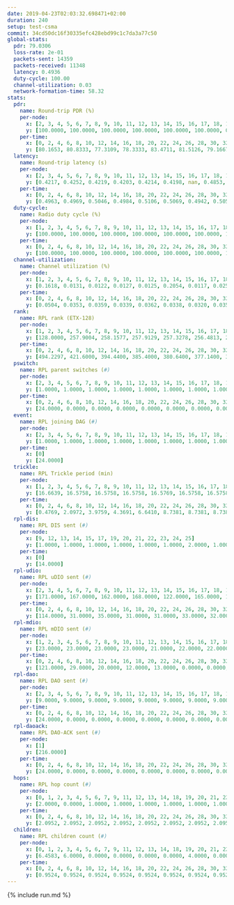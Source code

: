 ```yaml
---
date: 2019-04-23T02:03:32.698471+02:00
duration: 240
setup: test-csma
commit: 34cd50dc16f30335efc428ebd99c1c7da3a77c50
global-stats:
  pdr: 79.0306
  loss-rate: 2e-01
  packets-sent: 14359
  packets-received: 11348
  latency: 0.4936
  duty-cycle: 100.00
  channel-utilization: 0.03
  network-formation-time: 58.32
stats:
  pdr:
    name: Round-trip PDR (%)
    per-node:
      x: [2, 3, 4, 5, 6, 7, 8, 9, 10, 11, 12, 13, 14, 15, 16, 17, 18, 19, 20, 21, 22, 23, 24, 25]
      y: [100.0000, 100.0000, 100.0000, 100.0000, 100.0000, 100.0000, 0.0000, 100.0000, 0.0000, 100.0000, 100.0000, 100.0000, 100.0000, 0.0000, 0.0000, 0.0000, 100.0000, 100.0000, 100.0000, 100.0000, 100.0000, 100.0000, 100.0000, 100.0000]
    per-time:
      x: [0, 2, 4, 6, 8, 10, 12, 14, 16, 18, 20, 22, 24, 26, 28, 30, 32, 34, 36, 38, 40, 42, 44, 46, 48, 50, 52, 54, 56, 58, 60, 62, 64, 66, 68, 70, 72, 74, 76, 78, 80, 82, 84, 86, 88, 90, 92, 94, 96, 98, 100, 102, 104, 106, 108, 110, 112, 114, 116, 118, 120, 122, 124, 126, 128, 130, 132, 134, 136, 138, 140, 142, 144, 146, 148, 150, 152, 154, 156, 158, 160, 162, 164, 166, 168, 170, 172, 174, 176, 178, 180, 182, 184, 186, 188, 190, 192, 194, 196, 198, 200, 202, 204, 206, 208, 210, 212, 214, 216, 218, 220, 222, 224, 226, 228, 230, 232, 234, 236, 238, 240]
      y: [80.1653, 80.8333, 77.3109, 78.3333, 83.4711, 81.5126, 79.1667, 77.6860, 77.3109, 80.8333, 72.5000, 79.1667, 76.8595, 80.8333, 85.0000, 75.6303, 80.0000, 77.5000, 80.9917, 76.4706, 80.8333, 80.8333, 74.1667, 77.5000, 76.6667, 75.0000, 71.0744, 81.6667, 75.8333, 81.6667, 77.5000, 82.5000, 81.6667, 81.6667, 75.0000, 76.6667, 76.6667, 79.1667, 76.6667, 80.0000, 82.5000, 80.8333, 81.6667, 77.5000, 82.5000, 76.6667, 80.0000, 77.5000, 75.0000, 86.6667, 80.8333, 84.1667, 80.8333, 82.5000, 81.6667, 80.0000, 82.5000, 77.5000, 80.8333, 80.0000, 82.5000, 76.6667, 80.8333, 80.8333, 79.1667, 83.3333, 80.0000, 75.8333, 77.5000, 84.1667, 71.6667, 79.1667, 71.6667, 85.0000, 77.5000, 89.1667, 80.8333, 71.6667, 78.3333, 81.6667, 80.0000, 78.3333, 70.8333, 79.1667, 77.5000, 76.6667, 84.1667, 90.8333, 78.3333, 79.1667, 77.5000, 76.6667, 78.3333, 79.1667, 80.8333, 80.0000, 84.1667, 81.6667, 80.8333, 80.0000, 77.5000, 75.8333, 75.0000, 79.1667, 76.6667, 78.3333, 75.0000, 73.3333, 78.3333, 77.5000, 75.0000, 76.6667, 79.1667, 74.1667, 77.5000, 76.6667, 82.5000, 84.1667, 73.3333, 80.7692, null]
  latency:
    name: Round-trip latency (s)
    per-node:
      x: [2, 3, 4, 5, 6, 7, 8, 9, 10, 11, 12, 13, 14, 15, 16, 17, 18, 19, 20, 21, 22, 23, 24, 25]
      y: [0.4217, 0.4252, 0.4219, 0.4203, 0.4214, 0.4198, nan, 0.4853, nan, 0.4894, 0.4900, 0.4903, 0.4885, nan, nan, nan, 0.4916, 0.5580, 0.5610, 0.5566, 0.5606, 0.5614, 0.5603, 0.5576]
    per-time:
      x: [0, 2, 4, 6, 8, 10, 12, 14, 16, 18, 20, 22, 24, 26, 28, 30, 32, 34, 36, 38, 40, 42, 44, 46, 48, 50, 52, 54, 56, 58, 60, 62, 64, 66, 68, 70, 72, 74, 76, 78, 80, 82, 84, 86, 88, 90, 92, 94, 96, 98, 100, 102, 104, 106, 108, 110, 112, 114, 116, 118, 120, 122, 124, 126, 128, 130, 132, 134, 136, 138, 140, 142, 144, 146, 148, 150, 152, 154, 156, 158, 160, 162, 164, 166, 168, 170, 172, 174, 176, 178, 180, 182, 184, 186, 188, 190, 192, 194, 196, 198, 200, 202, 204, 206, 208, 210, 212, 214, 216, 218, 220, 222, 224, 226, 228, 230, 232, 234, 236, 238, 240]
      y: [0.4963, 0.4969, 0.5046, 0.4984, 0.5106, 0.5069, 0.4942, 0.5055, 0.5115, 0.5057, 0.5123, 0.5034, 0.4941, 0.5098, 0.5080, 0.5098, 0.5053, 0.4978, 0.5105, 0.4994, 0.5035, 0.5135, 0.4965, 0.4989, 0.4958, 0.5061, 0.5003, 0.4886, 0.4939, 0.4991, 0.4861, 0.4921, 0.4894, 0.4878, 0.4932, 0.5015, 0.4882, 0.4954, 0.5078, 0.5112, 0.4925, 0.5008, 0.4991, 0.4879, 0.4921, 0.4846, 0.4914, 0.4996, 0.4876, 0.4992, 0.5021, 0.4965, 0.5005, 0.4894, 0.5044, 0.5004, 0.4860, 0.4950, 0.5047, 0.4897, 0.4981, 0.4934, 0.4982, 0.4927, 0.4992, 0.4849, 0.4986, 0.4807, 0.4787, 0.4829, 0.4826, 0.4931, 0.4779, 0.4896, 0.4962, 0.4878, 0.4861, 0.4874, 0.4940, 0.4851, 0.4909, 0.4944, 0.4811, 0.4910, 0.4873, 0.4863, 0.4853, 0.4883, 0.4921, 0.4911, 0.4903, 0.4900, 0.4899, 0.4989, 0.4862, 0.4811, 0.4923, 0.4918, 0.4882, 0.4958, 0.4916, 0.4774, 0.4988, 0.4796, 0.4874, 0.4792, 0.4745, 0.4865, 0.4847, 0.4897, 0.4850, 0.4748, 0.4815, 0.4793, 0.4812, 0.4922, 0.4907, 0.5037, 0.4769, 0.4963, null]
  duty-cycle:
    name: Radio duty cycle (%)
    per-node:
      x: [1, 2, 3, 4, 5, 6, 7, 8, 9, 10, 11, 12, 13, 14, 15, 16, 17, 18, 19, 20, 21, 22, 23, 24, 25]
      y: [100.0000, 100.0000, 100.0000, 100.0000, 100.0000, 100.0000, 100.0000, 100.0000, 100.0000, 100.0000, 100.0000, 100.0000, 100.0000, 100.0000, 100.0000, 100.0000, 100.0000, 100.0000, 100.0000, 100.0000, 100.0000, 100.0000, 100.0000, 100.0000, 100.0000]
    per-time:
      x: [0, 2, 4, 6, 8, 10, 12, 14, 16, 18, 20, 22, 24, 26, 28, 30, 32, 34, 36, 38, 40, 42, 44, 46, 48, 50, 52, 54, 56, 58, 60, 62, 64, 66, 68, 70, 72, 74, 76, 78, 80, 82, 84, 86, 88, 90, 92, 94, 96, 98, 100, 102, 104, 106, 108, 110, 112, 114, 116, 118, 120, 122, 124, 126, 128, 130, 132, 134, 136, 138, 140, 142, 144, 146, 148, 150, 152, 154, 156, 158, 160, 162, 164, 166, 168, 170, 172, 174, 176, 178, 180, 182, 184, 186, 188, 190, 192, 194, 196, 198, 200, 202, 204, 206, 208, 210, 212, 214, 216, 218, 220, 222, 224, 226, 228, 230, 232, 234, 236, 238]
      y: [100.0000, 100.0000, 100.0000, 100.0000, 100.0000, 100.0000, 100.0000, 100.0000, 100.0000, 100.0000, 100.0000, 100.0000, 100.0000, 100.0000, 100.0000, 100.0000, 100.0000, 100.0000, 100.0000, 100.0000, 100.0000, 100.0000, 100.0000, 100.0000, 100.0000, 100.0000, 100.0000, 100.0000, 100.0000, 100.0000, 100.0000, 100.0000, 100.0000, 100.0000, 100.0000, 100.0000, 100.0000, 100.0000, 100.0000, 100.0000, 100.0000, 100.0000, 100.0000, 100.0000, 100.0000, 100.0000, 100.0000, 100.0000, 100.0000, 100.0000, 100.0000, 100.0000, 100.0000, 100.0000, 100.0000, 100.0000, 100.0000, 100.0000, 100.0000, 100.0000, 100.0000, 100.0000, 100.0000, 100.0000, 100.0000, 100.0000, 100.0000, 100.0000, 100.0000, 100.0000, 100.0000, 100.0000, 100.0000, 100.0000, 100.0000, 100.0000, 100.0000, 100.0000, 100.0000, 100.0000, 100.0000, 100.0000, 100.0000, 100.0000, 100.0000, 100.0000, 100.0000, 100.0000, 100.0000, 100.0000, 100.0000, 100.0000, 100.0000, 100.0000, 100.0000, 100.0000, 100.0000, 100.0000, 100.0000, 100.0000, 100.0000, 100.0000, 100.0000, 100.0000, 100.0000, 100.0000, 100.0000, 100.0000, 100.0000, 100.0000, 100.0000, 100.0000, 100.0000, 100.0000, 100.0000, 100.0000, 100.0000, 100.0000, 100.0000, 100.0000]
  channel-utilization:
    name: Channel utilization (%)
    per-node:
      x: [1, 2, 3, 4, 5, 6, 7, 8, 9, 10, 11, 12, 13, 14, 15, 16, 17, 18, 19, 20, 21, 22, 23, 24, 25]
      y: [0.1618, 0.0131, 0.0122, 0.0127, 0.0125, 0.2054, 0.0117, 0.0251, 0.0142, 0.0422, 0.0137, 0.0146, 0.0316, 0.0135, 0.0456, 0.0355, 0.0056, 0.0687, 0.0138, 0.0135, 0.0141, 0.0135, 0.0145, 0.0138, 0.0137]
    per-time:
      x: [0, 2, 4, 6, 8, 10, 12, 14, 16, 18, 20, 22, 24, 26, 28, 30, 32, 34, 36, 38, 40, 42, 44, 46, 48, 50, 52, 54, 56, 58, 60, 62, 64, 66, 68, 70, 72, 74, 76, 78, 80, 82, 84, 86, 88, 90, 92, 94, 96, 98, 100, 102, 104, 106, 108, 110, 112, 114, 116, 118, 120, 122, 124, 126, 128, 130, 132, 134, 136, 138, 140, 142, 144, 146, 148, 150, 152, 154, 156, 158, 160, 162, 164, 166, 168, 170, 172, 174, 176, 178, 180, 182, 184, 186, 188, 190, 192, 194, 196, 198, 200, 202, 204, 206, 208, 210, 212, 214, 216, 218, 220, 222, 224, 226, 228, 230, 232, 234, 236, 238]
      y: [0.0504, 0.0353, 0.0359, 0.0339, 0.0362, 0.0338, 0.0320, 0.0353, 0.0346, 0.0326, 0.0345, 0.0313, 0.0311, 0.0317, 0.0444, 0.0354, 0.0324, 0.0322, 0.0333, 0.0361, 0.0310, 0.0314, 0.0356, 0.0312, 0.0309, 0.0315, 0.0325, 0.0313, 0.0358, 0.0366, 0.0307, 0.0341, 0.0327, 0.0334, 0.0342, 0.0313, 0.0309, 0.0322, 0.0297, 0.0365, 0.0335, 0.0360, 0.0369, 0.0394, 0.0318, 0.0322, 0.0283, 0.0337, 0.0316, 0.0342, 0.0337, 0.0366, 0.0371, 0.0299, 0.0349, 0.0343, 0.0340, 0.0399, 0.0345, 0.0346, 0.0335, 0.0334, 0.0302, 0.0343, 0.0325, 0.0332, 0.0336, 0.0361, 0.0277, 0.0337, 0.0303, 0.0411, 0.0309, 0.0314, 0.0331, 0.0366, 0.0369, 0.0315, 0.0306, 0.0326, 0.0323, 0.0332, 0.0308, 0.0323, 0.0312, 0.0393, 0.0337, 0.0365, 0.0331, 0.0321, 0.0309, 0.0325, 0.0312, 0.0330, 0.0331, 0.0324, 0.0305, 0.0367, 0.0343, 0.0343, 0.0369, 0.0311, 0.0289, 0.0331, 0.0290, 0.0314, 0.0301, 0.0300, 0.0310, 0.0319, 0.0320, 0.0308, 0.0321, 0.0318, 0.0359, 0.0331, 0.0312, 0.0371, 0.0339, 0.0340]
  rank:
    name: RPL rank (ETX-128)
    per-node:
      x: [1, 2, 3, 4, 5, 6, 7, 8, 9, 10, 11, 12, 13, 14, 15, 16, 17, 18, 19, 20, 21, 22, 23, 24, 25]
      y: [128.0000, 257.9004, 258.1577, 257.9129, 257.3278, 256.4813, 258.1245, 257.7178, 386.4357, 257.1867, 386.5892, 385.8548, 386.4066, 386.2365, 385.8963, 385.7593, 401.2407, 385.9627, 514.4149, 519.3512, 522.0996, 515.7510, 522.6653, 517.9129, 517.5685]
    per-time:
      x: [0, 2, 4, 6, 8, 10, 12, 14, 16, 18, 20, 22, 24, 26, 28, 30, 32, 34, 36, 38, 40, 42, 44, 46, 48, 50, 52, 54, 56, 58, 60, 62, 64, 66, 68, 70, 72, 74, 76, 78, 80, 82, 84, 86, 88, 90, 92, 94, 96, 98, 100, 102, 104, 106, 108, 110, 112, 114, 116, 118, 120, 122, 124, 126, 128, 130, 132, 134, 136, 138, 140, 142, 144, 146, 148, 150, 152, 154, 156, 158, 160, 162, 164, 166, 168, 170, 172, 174, 176, 178, 180, 182, 184, 186, 188, 190, 192, 194, 196, 198, 200, 202, 204, 206, 208, 210, 212, 214, 216, 218, 220, 222, 224, 226, 228, 230, 232, 234, 236, 238]
      y: [494.2297, 421.6000, 394.4400, 385.4000, 380.6400, 377.1400, 376.8200, 375.4600, 374.2600, 372.4600, 372.2000, 371.9000, 371.8600, 371.5000, 371.8600, 371.4400, 372.3800, 372.3600, 371.4200, 371.6200, 371.7600, 372.0800, 372.0800, 370.6200, 370.6800, 371.2400, 370.4800, 370.2600, 370.3200, 370.0000, 369.9000, 369.5600, 370.5200, 370.4200, 370.4800, 369.8800, 370.0800, 370.1000, 369.9200, 370.2800, 369.7200, 369.7200, 369.7800, 369.5600, 369.4400, 369.0200, 368.9400, 369.0800, 369.4600, 369.1800, 369.2200, 369.4000, 369.5400, 369.0200, 370.0600, 371.9412, 370.5800, 369.5600, 369.3600, 369.9200, 369.7600, 369.3200, 369.2400, 368.7200, 368.6400, 368.8800, 369.5200, 369.4000, 369.4400, 369.6800, 369.1400, 369.1000, 368.7000, 368.6400, 368.9800, 368.7200, 368.6400, 368.6400, 368.6400, 368.8400, 369.3800, 369.6200, 369.2600, 368.9800, 368.8600, 368.8800, 369.0800, 369.5000, 370.0400, 369.1600, 369.7400, 369.7200, 369.5400, 369.8000, 369.3000, 369.1400, 370.6000, 371.2400, 370.8000, 370.3000, 370.7800, 370.2800, 369.6400, 369.0000, 368.9600, 369.7400, 369.2400, 371.6471, 368.8000, 368.7600, 368.6400, 368.6400, 369.0000, 369.7200, 369.0400, 369.2800, 369.0600, 369.2400, 369.2200, 368.9200]
  pswitch:
    name: RPL parent switches (#)
    per-node:
      x: [2, 3, 4, 5, 6, 7, 8, 9, 10, 11, 12, 13, 14, 15, 16, 17, 18, 19, 20, 21, 22, 23, 24, 25]
      y: [1.0000, 1.0000, 1.0000, 1.0000, 1.0000, 1.0000, 1.0000, 1.0000, 1.0000, 1.0000, 1.0000, 1.0000, 1.0000, 1.0000, 1.0000, 1.0000, 1.0000, 1.0000, 2.0000, 1.0000, 1.0000, 2.0000, 1.0000, 1.0000]
    per-time:
      x: [0, 2, 4, 6, 8, 10, 12, 14, 16, 18, 20, 22, 24, 26, 28, 30, 32, 34, 36, 38, 40, 42, 44, 46, 48, 50, 52, 54, 56, 58, 60, 62, 64, 66, 68, 70, 72, 74, 76, 78, 80, 82, 84, 86, 88, 90, 92, 94, 96, 98, 100, 102, 104, 106, 108, 110, 112, 114, 116, 118, 120, 122, 124, 126, 128, 130, 132, 134, 136, 138, 140, 142, 144, 146, 148, 150, 152, 154, 156, 158, 160, 162, 164, 166, 168, 170, 172, 174, 176, 178, 180, 182, 184, 186, 188, 190, 192, 194, 196, 198, 200, 202, 204, 206, 208, 210, 212, 214]
      y: [24.0000, 0.0000, 0.0000, 0.0000, 0.0000, 0.0000, 0.0000, 0.0000, 0.0000, 0.0000, 0.0000, 0.0000, 0.0000, 0.0000, 0.0000, 0.0000, 0.0000, 0.0000, 0.0000, 0.0000, 0.0000, 0.0000, 0.0000, 0.0000, 0.0000, 0.0000, 0.0000, 0.0000, 0.0000, 0.0000, 0.0000, 0.0000, 0.0000, 0.0000, 0.0000, 0.0000, 0.0000, 0.0000, 0.0000, 0.0000, 0.0000, 0.0000, 0.0000, 0.0000, 0.0000, 0.0000, 0.0000, 0.0000, 0.0000, 0.0000, 0.0000, 0.0000, 0.0000, 0.0000, 0.0000, 1.0000, 0.0000, 0.0000, 0.0000, 0.0000, 0.0000, 0.0000, 0.0000, 0.0000, 0.0000, 0.0000, 0.0000, 0.0000, 0.0000, 0.0000, 0.0000, 0.0000, 0.0000, 0.0000, 0.0000, 0.0000, 0.0000, 0.0000, 0.0000, 0.0000, 0.0000, 0.0000, 0.0000, 0.0000, 0.0000, 0.0000, 0.0000, 0.0000, 0.0000, 0.0000, 0.0000, 0.0000, 0.0000, 0.0000, 0.0000, 0.0000, 0.0000, 0.0000, 0.0000, 0.0000, 0.0000, 0.0000, 0.0000, 0.0000, 0.0000, 0.0000, 0.0000, 1.0000]
  event:
    name: RPL joining DAG (#)
    per-node:
      x: [2, 3, 4, 5, 6, 7, 8, 9, 10, 11, 12, 13, 14, 15, 16, 17, 18, 19, 20, 21, 22, 23, 24, 25]
      y: [1.0000, 1.0000, 1.0000, 1.0000, 1.0000, 1.0000, 1.0000, 1.0000, 1.0000, 1.0000, 1.0000, 1.0000, 1.0000, 1.0000, 1.0000, 1.0000, 1.0000, 1.0000, 1.0000, 1.0000, 1.0000, 1.0000, 1.0000, 1.0000]
    per-time:
      x: [0]
      y: [24.0000]
  trickle:
    name: RPL Trickle period (min)
    per-node:
      x: [1, 2, 3, 4, 5, 6, 7, 8, 9, 10, 11, 12, 13, 14, 15, 16, 17, 18, 19, 20, 21, 22, 23, 24, 25]
      y: [16.6639, 16.5758, 16.5758, 16.5758, 16.5769, 16.5758, 16.5758, 16.5758, 16.5395, 16.5758, 16.5395, 16.5395, 16.5395, 16.5395, 16.5395, 16.5304, 16.5395, 16.5304, 16.5253, 16.5293, 16.5299, 16.5299, 16.5338, 16.5251, 16.5253]
    per-time:
      x: [0, 2, 4, 6, 8, 10, 12, 14, 16, 18, 20, 22, 24, 26, 28, 30, 32, 34, 36, 38, 40, 42, 44, 46, 48, 50, 52, 54, 56, 58, 60, 62, 64, 66, 68, 70, 72, 74, 76, 78, 80, 82, 84, 86, 88, 90, 92, 94, 96, 98, 100, 102, 104, 106, 108, 110, 112, 114, 116, 118, 120, 122, 124, 126, 128, 130, 132, 134, 136, 138, 140, 142, 144, 146, 148, 150, 152, 154, 156, 158, 160, 162, 164, 166, 168, 170, 172, 174, 176, 178, 180, 182, 184, 186, 188, 190, 192, 194, 196, 198, 200, 202, 204, 206, 208, 210, 212, 214, 216, 218, 220, 222, 224, 226, 228, 230, 232, 234, 236, 238]
      y: [0.4769, 2.0972, 3.9759, 4.3691, 6.6410, 8.7381, 8.7381, 8.7381, 10.3110, 17.4763, 17.4763, 17.4763, 17.4763, 17.4763, 17.4763, 17.4763, 17.4763, 17.4763, 17.4763, 17.4763, 17.4763, 17.4763, 17.4763, 17.4763, 17.4763, 17.4763, 17.4763, 17.4763, 17.4763, 17.4763, 17.4763, 17.4763, 17.4763, 17.4763, 17.4763, 17.4763, 17.4763, 17.4763, 17.4763, 17.4763, 17.4763, 17.4763, 17.4763, 17.4763, 17.4763, 17.4763, 17.4763, 17.4763, 17.4763, 17.4763, 17.4763, 17.4763, 17.4763, 17.4763, 17.4763, 17.4763, 17.4763, 17.4763, 17.4763, 17.4763, 17.4763, 17.4763, 17.4763, 17.4763, 17.4763, 17.4763, 17.4763, 17.4763, 17.4763, 17.4763, 17.4763, 17.4763, 17.4763, 17.4763, 17.4763, 17.4763, 17.4763, 17.4763, 17.4763, 17.4763, 17.4763, 17.4763, 17.4763, 17.4763, 17.4763, 17.4763, 17.4763, 17.4763, 17.4763, 17.4763, 17.4763, 17.4763, 17.4763, 17.4763, 17.4763, 17.4763, 17.4763, 17.4763, 17.4763, 17.4763, 17.4763, 17.4763, 17.4763, 17.4763, 17.4763, 17.4763, 17.4763, 17.4763, 17.4763, 17.4763, 17.4763, 17.4763, 17.4763, 17.4763, 17.4763, 17.4763, 17.4763, 17.4763, 17.4763, 17.4763]
  rpl-dis:
    name: RPL DIS sent (#)
    per-node:
      x: [9, 12, 13, 14, 15, 17, 19, 20, 21, 22, 23, 24, 25]
      y: [1.0000, 1.0000, 1.0000, 1.0000, 1.0000, 1.0000, 2.0000, 1.0000, 1.0000, 1.0000, 1.0000, 1.0000, 1.0000]
    per-time:
      x: [0]
      y: [14.0000]
  rpl-udio:
    name: RPL uDIO sent (#)
    per-node:
      x: [2, 3, 4, 5, 6, 7, 8, 9, 10, 11, 12, 13, 14, 15, 16, 17, 18, 19, 20, 21, 22, 23, 24, 25]
      y: [171.0000, 167.0000, 162.0000, 168.0000, 122.0000, 165.0000, 171.0000, 166.0000, 163.0000, 171.0000, 166.0000, 166.0000, 167.0000, 158.0000, 166.0000, 186.0000, 164.0000, 170.0000, 162.0000, 164.0000, 173.0000, 172.0000, 163.0000, 167.0000]
    per-time:
      x: [0, 2, 4, 6, 8, 10, 12, 14, 16, 18, 20, 22, 24, 26, 28, 30, 32, 34, 36, 38, 40, 42, 44, 46, 48, 50, 52, 54, 56, 58, 60, 62, 64, 66, 68, 70, 72, 74, 76, 78, 80, 82, 84, 86, 88, 90, 92, 94, 96, 98, 100, 102, 104, 106, 108, 110, 112, 114, 116, 118, 120, 122, 124, 126, 128, 130, 132, 134, 136, 138, 140, 142, 144, 146, 148, 150, 152, 154, 156, 158, 160, 162, 164, 166, 168, 170, 172, 174, 176, 178, 180, 182, 184, 186, 188, 190, 192, 194, 196, 198, 200, 202, 204, 206, 208, 210, 212, 214, 216, 218, 220, 222, 224, 226, 228, 230, 232, 234, 236, 238, 240]
      y: [114.0000, 31.0000, 35.0000, 31.0000, 31.0000, 33.0000, 32.0000, 30.0000, 33.0000, 33.0000, 29.0000, 35.0000, 31.0000, 28.0000, 28.0000, 34.0000, 35.0000, 35.0000, 30.0000, 34.0000, 33.0000, 33.0000, 32.0000, 30.0000, 29.0000, 32.0000, 35.0000, 34.0000, 31.0000, 28.0000, 34.0000, 32.0000, 32.0000, 32.0000, 31.0000, 31.0000, 33.0000, 35.0000, 34.0000, 29.0000, 32.0000, 32.0000, 34.0000, 30.0000, 31.0000, 34.0000, 33.0000, 34.0000, 30.0000, 30.0000, 34.0000, 38.0000, 33.0000, 28.0000, 31.0000, 31.0000, 34.0000, 28.0000, 30.0000, 30.0000, 36.0000, 36.0000, 33.0000, 33.0000, 28.0000, 32.0000, 33.0000, 37.0000, 32.0000, 31.0000, 37.0000, 31.0000, 32.0000, 33.0000, 27.0000, 34.0000, 35.0000, 30.0000, 32.0000, 33.0000, 30.0000, 40.0000, 32.0000, 35.0000, 34.0000, 34.0000, 29.0000, 37.0000, 28.0000, 36.0000, 34.0000, 31.0000, 35.0000, 28.0000, 33.0000, 33.0000, 31.0000, 34.0000, 31.0000, 35.0000, 32.0000, 31.0000, 30.0000, 32.0000, 38.0000, 29.0000, 35.0000, 31.0000, 32.0000, 30.0000, 30.0000, 33.0000, 34.0000, 29.0000, 34.0000, 33.0000, 30.0000, 36.0000, 33.0000, 36.0000, 8.0000]
  rpl-mdio:
    name: RPL mDIO sent (#)
    per-node:
      x: [1, 2, 3, 4, 5, 6, 7, 8, 9, 10, 11, 12, 13, 14, 15, 16, 17, 18, 19, 20, 21, 22, 23, 24, 25]
      y: [23.0000, 23.0000, 23.0000, 23.0000, 21.0000, 22.0000, 22.0000, 22.0000, 21.0000, 21.0000, 21.0000, 20.0000, 20.0000, 22.0000, 22.0000, 22.0000, 22.0000, 21.0000, 21.0000, 21.0000, 21.0000, 21.0000, 20.0000, 20.0000, 20.0000]
    per-time:
      x: [0, 2, 4, 6, 8, 10, 12, 14, 16, 18, 20, 22, 24, 26, 28, 30, 32, 34, 36, 38, 40, 42, 44, 46, 48, 50, 52, 54, 56, 58, 60, 62, 64, 66, 68, 70, 72, 74, 76, 78, 80, 82, 84, 86, 88, 90, 92, 94, 96, 98, 100, 102, 104, 106, 108, 110, 112, 114, 116, 118, 120, 122, 124, 126, 128, 130, 132, 134, 136, 138, 140, 142, 144, 146, 148, 150, 152, 154, 156, 158, 160, 162, 164, 166, 168, 170, 172, 174, 176, 178, 180, 182, 184, 186, 188, 190, 192, 194, 196, 198, 200, 202, 204, 206, 208, 210, 212, 214, 216, 218, 220, 222, 224, 226, 228, 230, 232, 234, 236, 238, 240]
      y: [121.0000, 29.0000, 20.0000, 12.0000, 13.0000, 0.0000, 0.0000, 12.0000, 13.0000, 0.0000, 0.0000, 0.0000, 0.0000, 4.0000, 6.0000, 7.0000, 6.0000, 2.0000, 0.0000, 0.0000, 0.0000, 1.0000, 3.0000, 6.0000, 9.0000, 4.0000, 2.0000, 0.0000, 0.0000, 0.0000, 2.0000, 1.0000, 8.0000, 4.0000, 8.0000, 2.0000, 0.0000, 0.0000, 0.0000, 3.0000, 4.0000, 6.0000, 5.0000, 7.0000, 0.0000, 0.0000, 0.0000, 0.0000, 5.0000, 8.0000, 6.0000, 4.0000, 2.0000, 0.0000, 0.0000, 0.0000, 0.0000, 5.0000, 7.0000, 4.0000, 7.0000, 2.0000, 0.0000, 0.0000, 0.0000, 5.0000, 4.0000, 8.0000, 4.0000, 4.0000, 0.0000, 0.0000, 0.0000, 0.0000, 1.0000, 6.0000, 8.0000, 5.0000, 5.0000, 0.0000, 0.0000, 0.0000, 0.0000, 5.0000, 4.0000, 5.0000, 6.0000, 5.0000, 0.0000, 0.0000, 0.0000, 0.0000, 7.0000, 8.0000, 6.0000, 2.0000, 2.0000, 0.0000, 0.0000, 0.0000, 0.0000, 6.0000, 5.0000, 8.0000, 6.0000, 0.0000, 0.0000, 0.0000, 0.0000, 1.0000, 4.0000, 9.0000, 5.0000, 6.0000, 0.0000, 0.0000, 0.0000, 0.0000, 5.0000, 8.0000, 2.0000]
  rpl-dao:
    name: RPL DAO sent (#)
    per-node:
      x: [2, 3, 4, 5, 6, 7, 8, 9, 10, 11, 12, 13, 14, 15, 16, 17, 18, 19, 20, 21, 22, 23, 24, 25]
      y: [9.0000, 9.0000, 9.0000, 9.0000, 9.0000, 9.0000, 9.0000, 9.0000, 9.0000, 9.0000, 9.0000, 9.0000, 9.0000, 9.0000, 9.0000, 9.0000, 9.0000, 9.0000, 9.0000, 9.0000, 9.0000, 9.0000, 9.0000, 9.0000]
    per-time:
      x: [0, 2, 4, 6, 8, 10, 12, 14, 16, 18, 20, 22, 24, 26, 28, 30, 32, 34, 36, 38, 40, 42, 44, 46, 48, 50, 52, 54, 56, 58, 60, 62, 64, 66, 68, 70, 72, 74, 76, 78, 80, 82, 84, 86, 88, 90, 92, 94, 96, 98, 100, 102, 104, 106, 108, 110, 112, 114, 116, 118, 120, 122, 124, 126, 128, 130, 132, 134, 136, 138, 140, 142, 144, 146, 148, 150, 152, 154, 156, 158, 160, 162, 164, 166, 168, 170, 172, 174, 176, 178, 180, 182, 184, 186, 188, 190, 192, 194, 196, 198, 200, 202, 204, 206, 208, 210, 212, 214, 216, 218, 220, 222, 224, 226, 228]
      y: [24.0000, 0.0000, 0.0000, 0.0000, 0.0000, 0.0000, 0.0000, 0.0000, 0.0000, 0.0000, 0.0000, 0.0000, 0.0000, 0.0000, 24.0000, 0.0000, 0.0000, 0.0000, 0.0000, 0.0000, 0.0000, 0.0000, 0.0000, 0.0000, 0.0000, 0.0000, 0.0000, 0.0000, 22.0000, 2.0000, 0.0000, 0.0000, 0.0000, 0.0000, 0.0000, 0.0000, 0.0000, 0.0000, 0.0000, 0.0000, 0.0000, 0.0000, 13.0000, 11.0000, 0.0000, 0.0000, 0.0000, 0.0000, 0.0000, 0.0000, 0.0000, 0.0000, 0.0000, 0.0000, 0.0000, 1.0000, 3.0000, 20.0000, 0.0000, 0.0000, 0.0000, 0.0000, 0.0000, 0.0000, 0.0000, 0.0000, 0.0000, 0.0000, 0.0000, 1.0000, 0.0000, 22.0000, 1.0000, 0.0000, 0.0000, 0.0000, 0.0000, 0.0000, 0.0000, 0.0000, 0.0000, 0.0000, 0.0000, 1.0000, 0.0000, 19.0000, 4.0000, 0.0000, 0.0000, 0.0000, 0.0000, 0.0000, 0.0000, 0.0000, 0.0000, 0.0000, 0.0000, 1.0000, 0.0000, 7.0000, 16.0000, 0.0000, 0.0000, 0.0000, 0.0000, 0.0000, 0.0000, 1.0000, 0.0000, 0.0000, 0.0000, 0.0000, 1.0000, 3.0000, 19.0000]
  rpl-daoack:
    name: RPL DAO-ACK sent (#)
    per-node:
      x: [1]
      y: [216.0000]
    per-time:
      x: [0, 2, 4, 6, 8, 10, 12, 14, 16, 18, 20, 22, 24, 26, 28, 30, 32, 34, 36, 38, 40, 42, 44, 46, 48, 50, 52, 54, 56, 58, 60, 62, 64, 66, 68, 70, 72, 74, 76, 78, 80, 82, 84, 86, 88, 90, 92, 94, 96, 98, 100, 102, 104, 106, 108, 110, 112, 114, 116, 118, 120, 122, 124, 126, 128, 130, 132, 134, 136, 138, 140, 142, 144, 146, 148, 150, 152, 154, 156, 158, 160, 162, 164, 166, 168, 170, 172, 174, 176, 178, 180, 182, 184, 186, 188, 190, 192, 194, 196, 198, 200, 202, 204, 206, 208, 210, 212, 214, 216, 218, 220, 222, 224, 226, 228]
      y: [24.0000, 0.0000, 0.0000, 0.0000, 0.0000, 0.0000, 0.0000, 0.0000, 0.0000, 0.0000, 0.0000, 0.0000, 0.0000, 0.0000, 24.0000, 0.0000, 0.0000, 0.0000, 0.0000, 0.0000, 0.0000, 0.0000, 0.0000, 0.0000, 0.0000, 0.0000, 0.0000, 0.0000, 22.0000, 2.0000, 0.0000, 0.0000, 0.0000, 0.0000, 0.0000, 0.0000, 0.0000, 0.0000, 0.0000, 0.0000, 0.0000, 0.0000, 13.0000, 11.0000, 0.0000, 0.0000, 0.0000, 0.0000, 0.0000, 0.0000, 0.0000, 0.0000, 0.0000, 0.0000, 0.0000, 1.0000, 3.0000, 20.0000, 0.0000, 0.0000, 0.0000, 0.0000, 0.0000, 0.0000, 0.0000, 0.0000, 0.0000, 0.0000, 0.0000, 1.0000, 0.0000, 22.0000, 1.0000, 0.0000, 0.0000, 0.0000, 0.0000, 0.0000, 0.0000, 0.0000, 0.0000, 0.0000, 0.0000, 1.0000, 0.0000, 19.0000, 4.0000, 0.0000, 0.0000, 0.0000, 0.0000, 0.0000, 0.0000, 0.0000, 0.0000, 0.0000, 0.0000, 1.0000, 0.0000, 7.0000, 16.0000, 0.0000, 0.0000, 0.0000, 0.0000, 0.0000, 0.0000, 1.0000, 0.0000, 0.0000, 0.0000, 0.0000, 1.0000, 3.0000, 19.0000]
  hops:
    name: RPL hop count (#)
    per-node:
      x: [0, 1, 2, 3, 4, 5, 6, 7, 9, 11, 12, 13, 14, 18, 19, 20, 21, 22, 23, 24, 25]
      y: [2.0000, 0.0000, 1.0000, 1.0000, 1.0000, 1.0000, 1.0000, 1.0000, 3.0000, 3.0000, 2.0000, 2.0000, 3.0000, 2.0000, 3.0000, 3.0000, 3.0000, 3.0000, 3.0000, 3.0000, 3.0000]
    per-time:
      x: [0, 2, 4, 6, 8, 10, 12, 14, 16, 18, 20, 22, 24, 26, 28, 30, 32, 34, 36, 38, 40, 42, 44, 46, 48, 50, 52, 54, 56, 58, 60, 62, 64, 66, 68, 70, 72, 74, 76, 78, 80, 82, 84, 86, 88, 90, 92, 94, 96, 98, 100, 102, 104, 106, 108, 110, 112, 114, 116, 118, 120, 122, 124, 126, 128, 130, 132, 134, 136, 138, 140, 142, 144, 146, 148, 150, 152, 154, 156, 158, 160, 162, 164, 166, 168, 170, 172, 174, 176, 178, 180, 182, 184, 186, 188, 190, 192, 194, 196, 198, 200, 202, 204, 206, 208, 210, 212, 214, 216, 218, 220, 222, 224, 226, 228, 230, 232, 234, 236, 238]
      y: [2.0952, 2.0952, 2.0952, 2.0952, 2.0952, 2.0952, 2.0952, 2.0952, 2.0952, 2.0952, 2.0952, 2.0952, 2.0952, 2.0952, 2.0952, 2.0952, 2.0952, 2.0952, 2.0952, 2.0952, 2.0952, 2.0952, 2.0952, 2.0952, 2.0952, 2.0952, 2.0952, 2.0952, 2.0952, 2.0952, 2.0952, 2.0952, 2.0952, 2.0952, 2.0952, 2.0952, 2.0952, 2.0952, 2.0952, 2.0952, 2.0952, 2.0952, 2.0952, 2.0952, 2.0952, 2.0952, 2.0952, 2.0952, 2.0952, 2.0952, 2.0952, 2.0952, 2.0952, 2.0952, 2.0952, 2.0952, 2.0952, 2.0952, 2.0952, 2.0952, 2.0952, 2.0952, 2.0952, 2.0952, 2.0952, 2.0952, 2.0952, 2.0952, 2.0952, 2.0952, 2.0952, 2.0952, 2.0952, 2.0952, 2.0952, 2.0952, 2.0952, 2.0952, 2.0952, 2.0952, 2.0952, 2.0952, 2.0952, 2.0952, 2.0952, 2.0952, 2.0952, 2.0952, 2.0952, 2.0952, 2.0952, 2.0952, 2.0952, 2.0952, 2.0952, 2.0952, 2.0952, 2.0952, 2.0952, 2.0952, 2.0952, 2.0952, 2.0952, 2.0952, 2.0952, 2.0952, 2.0952, 2.0952, 2.0952, 2.0952, 2.0952, 2.0952, 2.0952, 2.0952, 2.0952, 2.0952, 2.0952, 2.0952, 2.0952, 2.0952]
  children:
    name: RPL children count (#)
    per-node:
      x: [0, 1, 2, 3, 4, 5, 6, 7, 9, 11, 12, 13, 14, 18, 19, 20, 21, 22, 23, 24, 25]
      y: [6.4583, 6.0000, 0.0000, 0.0000, 0.0000, 0.0000, 4.0000, 0.0000, 0.0000, 0.0000, 0.0000, 0.9000, 0.0000, 2.6417, 0.0000, 0.0000, 0.0000, 0.0000, 0.0000, 0.0000, 0.0000]
    per-time:
      x: [0, 2, 4, 6, 8, 10, 12, 14, 16, 18, 20, 22, 24, 26, 28, 30, 32, 34, 36, 38, 40, 42, 44, 46, 48, 50, 52, 54, 56, 58, 60, 62, 64, 66, 68, 70, 72, 74, 76, 78, 80, 82, 84, 86, 88, 90, 92, 94, 96, 98, 100, 102, 104, 106, 108, 110, 112, 114, 116, 118, 120, 122, 124, 126, 128, 130, 132, 134, 136, 138, 140, 142, 144, 146, 148, 150, 152, 154, 156, 158, 160, 162, 164, 166, 168, 170, 172, 174, 176, 178, 180, 182, 184, 186, 188, 190, 192, 194, 196, 198, 200, 202, 204, 206, 208, 210, 212, 214, 216, 218, 220, 222, 224, 226, 228, 230, 232, 234, 236, 238]
      y: [0.9524, 0.9524, 0.9524, 0.9524, 0.9524, 0.9524, 0.9524, 0.9524, 0.9524, 0.9524, 0.9524, 0.9524, 0.9524, 0.9524, 0.9524, 0.9524, 0.9524, 0.9524, 0.9524, 0.9524, 0.9524, 0.9524, 0.9524, 0.9524, 0.9524, 0.9524, 0.9524, 0.9524, 0.9524, 0.9524, 0.9524, 0.9524, 0.9524, 0.9524, 0.9524, 0.9524, 0.9524, 0.9524, 0.9524, 0.9524, 0.9524, 0.9524, 0.9524, 0.9524, 0.9524, 0.9524, 0.9524, 0.9524, 0.9524, 0.9524, 0.9524, 0.9524, 0.9524, 0.9524, 0.9524, 0.9524, 0.9524, 0.9524, 0.9524, 0.9524, 0.9524, 0.9524, 0.9524, 0.9524, 0.9524, 0.9524, 0.9524, 0.9524, 0.9524, 0.9524, 0.9524, 0.9524, 0.9524, 0.9524, 0.9524, 0.9524, 0.9524, 0.9524, 0.9524, 0.9524, 0.9524, 0.9524, 0.9524, 0.9524, 0.9524, 0.9524, 0.9524, 0.9524, 0.9524, 0.9524, 0.9524, 0.9524, 0.9524, 0.9524, 0.9524, 0.9524, 0.9524, 0.9524, 0.9524, 0.9524, 0.9524, 0.9524, 0.9524, 0.9524, 0.9524, 0.9524, 0.9524, 0.9524, 0.9524, 0.9524, 0.9524, 0.9524, 0.9524, 0.9524, 0.9524, 0.9524, 0.9524, 0.9524, 0.9524, 0.9524]
---
```


{% include run.md %}
